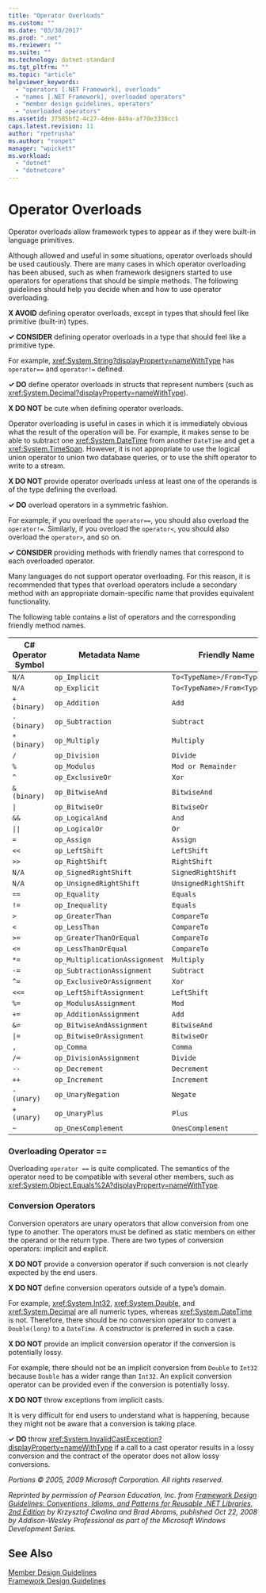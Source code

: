 ```yaml
---
title: "Operator Overloads"
ms.custom: ""
ms.date: "03/30/2017"
ms.prod: ".net"
ms.reviewer: ""
ms.suite: ""
ms.technology: dotnet-standard
ms.tgt_pltfrm: ""
ms.topic: "article"
helpviewer_keywords: 
  - "operators [.NET Framework], overloads"
  - "names [.NET Framework], overloaded operators"
  - "member design guidelines, operators"
  - "overloaded operators"
ms.assetid: 37585bf2-4c27-4dee-849a-af70e3338cc1
caps.latest.revision: 11
author: "rpetrusha"
ms.author: "ronpet"
manager: "wpickett"
ms.workload: 
  - "dotnet"
  - "dotnetcore"
---
```

# Operator Overloads
Operator overloads allow framework types to appear as if they were built-in language primitives.  
  
 Although allowed and useful in some situations, operator overloads should be used cautiously. There are many cases in which operator overloading has been abused, such as when framework designers started to use operators for operations that should be simple methods. The following guidelines should help you decide when and how to use operator overloading.  
  
 **X AVOID** defining operator overloads, except in types that should feel like primitive (built-in) types.  
  
 **✓ CONSIDER** defining operator overloads in a type that should feel like a primitive type.  
  
 For example, <xref:System.String?displayProperty=nameWithType> has `operator==` and `operator!=` defined.  
  
 **✓ DO** define operator overloads in structs that represent numbers (such as <xref:System.Decimal?displayProperty=nameWithType>).  
  
 **X DO NOT** be cute when defining operator overloads.  
  
 Operator overloading is useful in cases in which it is immediately obvious what the result of the operation will be. For example, it makes sense to be able to subtract one <xref:System.DateTime> from another `DateTime` and get a <xref:System.TimeSpan>. However, it is not appropriate to use the logical union operator to union two database queries, or to use the shift operator to write to a stream.  
  
 **X DO NOT** provide operator overloads unless at least one of the operands is of the type defining the overload.  
  
 **✓ DO** overload operators in a symmetric fashion.  
  
 For example, if you overload the `operator==`, you should also overload the `operator!=`. Similarly, if you overload the `operator<`, you should also overload the `operator>`, and so on.  
  
 **✓ CONSIDER** providing methods with friendly names that correspond to each overloaded operator.  
  
 Many languages do not support operator overloading. For this reason, it is recommended that types that overload operators include a secondary method with an appropriate domain-specific name that provides equivalent functionality.  
  
 The following table contains a list of operators and the corresponding friendly method names.  
  
|C# Operator Symbol|Metadata Name|Friendly Name|  
|-------------------------|-------------------|-------------------|  
|`N/A`|`op_Implicit`|`To<TypeName>/From<TypeName>`|  
|`N/A`|`op_Explicit`|`To<TypeName>/From<TypeName>`|  
|`+ (binary)`|`op_Addition`|`Add`|  
|`- (binary)`|`op_Subtraction`|`Subtract`|  
|`* (binary)`|`op_Multiply`|`Multiply`|  
|`/`|`op_Division`|`Divide`|  
|`%`|`op_Modulus`|`Mod or Remainder`|  
|`^`|`op_ExclusiveOr`|`Xor`|  
|`& (binary)`|`op_BitwiseAnd`|`BitwiseAnd`|  
|<code>&#124;</code>|`op_BitwiseOr`|`BitwiseOr`|  
|`&&`|`op_LogicalAnd`|`And`|  
|<code>&#124;&#124;</code>|`op_LogicalOr`|`Or`|  
|`=`|`op_Assign`|`Assign`|  
|`<<`|`op_LeftShift`|`LeftShift`|  
|`>>`|`op_RightShift`|`RightShift`|  
|`N/A`|`op_SignedRightShift`|`SignedRightShift`|  
|`N/A`|`op_UnsignedRightShift`|`UnsignedRightShift`|  
|`==`|`op_Equality`|`Equals`|  
|`!=`|`op_Inequality`|`Equals`|  
|`>`|`op_GreaterThan`|`CompareTo`|  
|`<`|`op_LessThan`|`CompareTo`|  
|`>=`|`op_GreaterThanOrEqual`|`CompareTo`|  
|`<=`|`op_LessThanOrEqual`|`CompareTo`|  
|`*=`|`op_MultiplicationAssignment`|`Multiply`|  
|`-=`|`op_SubtractionAssignment`|`Subtract`|  
|`^=`|`op_ExclusiveOrAssignment`|`Xor`|  
|`<<=`|`op_LeftShiftAssignment`|`LeftShift`|  
|`%=`|`op_ModulusAssignment`|`Mod`|  
|`+=`|`op_AdditionAssignment`|`Add`|  
|`&=`|`op_BitwiseAndAssignment`|`BitwiseAnd`|  
|<code>&#124;=</code>|`op_BitwiseOrAssignment`|`BitwiseOr`|  
|`,`|`op_Comma`|`Comma`|  
|`/=`|`op_DivisionAssignment`|`Divide`|  
|`--`|`op_Decrement`|`Decrement`|  
|`++`|`op_Increment`|`Increment`|  
|`- (unary)`|`op_UnaryNegation`|`Negate`|  
|`+ (unary)`|`op_UnaryPlus`|`Plus`|  
|`~`|`op_OnesComplement`|`OnesComplement`|  
  
### Overloading Operator ==  
 Overloading `operator ==` is quite complicated. The semantics of the operator need to be compatible with several other members, such as <xref:System.Object.Equals%2A?displayProperty=nameWithType>.  
  
### Conversion Operators  
 Conversion operators are unary operators that allow conversion from one type to another. The operators must be defined as static members on either the operand or the return type. There are two types of conversion operators: implicit and explicit.  
  
 **X DO NOT** provide a conversion operator if such conversion is not clearly expected by the end users.  
  
 **X DO NOT** define conversion operators outside of a type’s domain.  
  
 For example, <xref:System.Int32>, <xref:System.Double>, and <xref:System.Decimal> are all numeric types, whereas <xref:System.DateTime> is not. Therefore, there should be no conversion operator to convert a `Double(long)` to a `DateTime`. A constructor is preferred in such a case.  
  
 **X DO NOT** provide an implicit conversion operator if the conversion is potentially lossy.  
  
 For example, there should not be an implicit conversion from `Double` to `Int32` because `Double` has a wider range than `Int32`. An explicit conversion operator can be provided even if the conversion is potentially lossy.  
  
 **X DO NOT** throw exceptions from implicit casts.  
  
 It is very difficult for end users to understand what is happening, because they might not be aware that a conversion is taking place.  
  
 **✓ DO** throw <xref:System.InvalidCastException?displayProperty=nameWithType> if a call to a cast operator results in a lossy conversion and the contract of the operator does not allow lossy conversions.  
  
 *Portions © 2005, 2009 Microsoft Corporation. All rights reserved.*  
  
 *Reprinted by permission of Pearson Education, Inc. from [Framework Design Guidelines: Conventions, Idioms, and Patterns for Reusable .NET Libraries, 2nd Edition](https://www.informit.com/store/framework-design-guidelines-conventions-idioms-and-9780321545619) by Krzysztof Cwalina and Brad Abrams, published Oct 22, 2008 by Addison-Wesley Professional as part of the Microsoft Windows Development Series.*  
  
## See Also  
 [Member Design Guidelines](../../../docs/standard/design-guidelines/member.md)  
 [Framework Design Guidelines](../../../docs/standard/design-guidelines/index.md)
